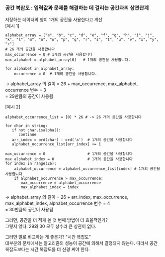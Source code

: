 ### 공간 복잡도 : 입력값과 문제를 해결하는 데 걸리는 공간과의 상관관계

저장하는 데이터의 양이 1개의 공간을 사용한다고 계산<br/>
[예시 1]
```
alphabet_array = ["a", "b", "c", "d", "e", "f", "g", "h", "i", "j", "k", "l", "m", "n", "o", "p", "q", "r", "s", "t", "u", "v", "x", "y", "z"]
# 26 개의 공간을 사용합니다
max_occurrence = 0 # 1개의 공간을 사용합니다
max_alphabet = alphabet_array[0]   # 1개의 공간을 사용합니다.

for alphabet in alphabet_array:
    occurrence = 0  # 1개의 공간을 사용합니다.
```
-> alphabet_array 의 길이 = 26 + max_occurrence, max_alphabet, occurrence 변수 = 3<br/>
= 29만큼의 공간이 사용됨<br/>

[예시 2]
```
alphabet_occurrence_list = [0] * 26 # -> 26 개의 공간을 사용합니다

for char in string:
   if not char.isalpha():
      continue
   arr_index = ord(char) - ord('a')  # 1개의 공간을 사용합니다
   alphabet_occurrence_list[arr_index] += 1

max_occurrence = 0                   # 1개의 공간을 사용합니다
max_alphabet_index = 0               # 1개의 공간을 사용합니다
for index in range(26):
    alphabet_occurrence = alphabet_occurrence_list[index] # 1개의 공간을 사용합니다
    if alphabet_occurrence > max_occurrence:
       max_occurrence = alphabet_occurrence
       max_alphabet_index = index
```
-> alphabet_array 의 길이 = 26 + arr_index, max_occurrence, max_alphabet_index, alphabet_occurrence 변수 = 4<br/>
= 30만큼의 공간이 사용됨<br/>

그러면, 공간을 더 적게 쓴 첫 번째 방법이 더 효율적인가?<br/>
그렇지 않다. 29와 30 모두 상수라 큰 상관이 없다.<br/>

그러면 멀로 비교하는 게 좋은가? "시간 복잡도"<br/>
대부분의 문제에서는 알고리즘의 성능이 공간에 의해서 결정되지 않는다. 따라서 공간 복잡도보다는 시간 복잡도를 더 신경 써야 한다.<br/>
